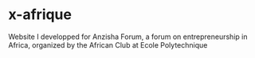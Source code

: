 # x-afrique
Website I developped for Anzisha Forum, a forum on entrepreneurship in Africa, organized by the African Club at Ecole Polytechnique
